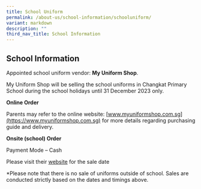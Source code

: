 ```yaml
---
title: School Uniform
permalink: /about-us/school-information/schooluniform/
variant: markdown
description: ""
third_nav_title: School Information
---
```

## School Information

Appointed school uniform vendor: **My Uniform Shop**.

My Uniform Shop will be selling the school uniforms in Changkat Primary School during the school holidays until 31 December 2023 only.


**Online Order**

 Parents may refer to the online website: [www.myuniformshop.com.sg](https://www.myuniformshop.com.sg) for more details regarding purchasing guide and delivery.

**Onsite (school) Order**

 Payment Mode – Cash
 
Please visit their [website](https://www.myuniformshop.com.sg/ckps-booking) for the sale date
 
*Please note that there is no sale of uniforms outside of school. Sales are conducted strictly based on the dates and timings above.